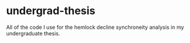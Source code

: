 # undergrad-thesis
All of the code I use for the hemlock decline synchroneity analysis in my undergraduate thesis. 
